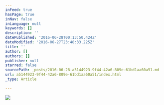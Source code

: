 ```yaml
---
inFeed: true
hasPage: true
inNav: false
inLanguage: null
keywords: []
description: ''
datePublished: '2016-06-28T00:13:50.424Z'
dateModified: '2016-06-27T23:48:33.225Z'
title: ''
author: []
authors: []
publisher: null
starred: false
sourcePath: _posts/2016-06-28-a5144923-9f44-42a6-809e-61bd1aa60a51.md
url: a5144923-9f44-42a6-809e-61bd1aa60a51/index.html
_type: Article

---
```

![](https://the-grid-user-content.s3-us-west-2.amazonaws.com/5a5d7a14-d9fa-43df-bcea-21ab264474a6.jpg)